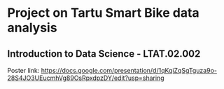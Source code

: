 # Project on Tartu Smart Bike data analysis
## Introduction to Data Science - LTAT.02.002


Poster link: https://docs.google.com/presentation/d/1qKqiZqSgTguza9o-28S4JO3UEucmhVg89OsRpxdpzDY/edit?usp=sharing
